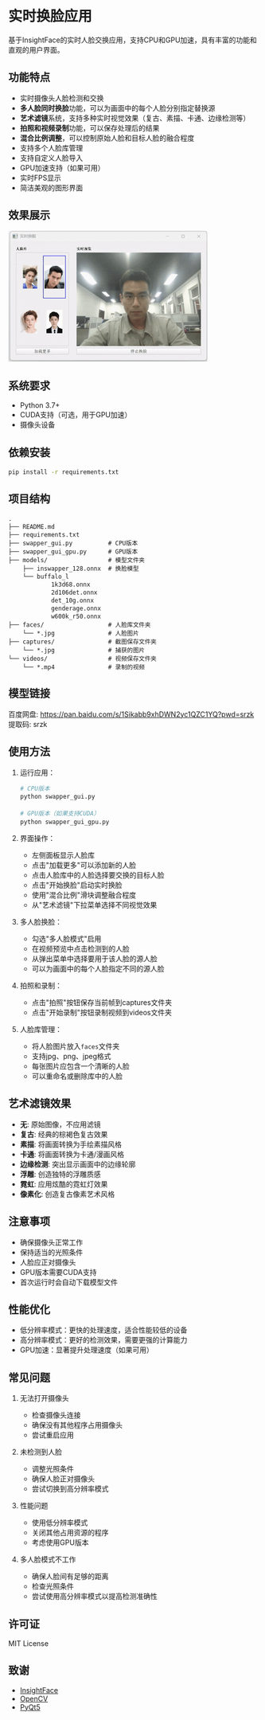 # 实时换脸应用

基于InsightFace的实时人脸交换应用，支持CPU和GPU加速，具有丰富的功能和直观的用户界面。

## 功能特点

- 实时摄像头人脸检测和交换
- **多人脸同时换脸**功能，可以为画面中的每个人脸分别指定替换源
- **艺术滤镜**系统，支持多种实时视觉效果（复古、素描、卡通、边缘检测等）
- **拍照和视频录制**功能，可以保存处理后的结果
- **混合比例调整**，可以控制原始人脸和目标人脸的融合程度
- 支持多个人脸库管理
- 支持自定义人脸导入
- GPU加速支持（如果可用）
- 实时FPS显示
- 简洁美观的图形界面

## 效果展示

![视频演示](display/displayGIF.gif)


## 系统要求

- Python 3.7+
- CUDA支持（可选，用于GPU加速）
- 摄像头设备

## 依赖安装

```bash
pip install -r requirements.txt
```

## 项目结构

```
.
├── README.md
├── requirements.txt
├── swapper_gui.py          # CPU版本
├── swapper_gui_gpu.py      # GPU版本
├── models/                 # 模型文件夹
    ├── inswapper_128.onnx  # 换脸模型
    └── buffalo_l
            1k3d68.onnx
            2d106det.onnx
            det_10g.onnx
            genderage.onnx
            w600k_r50.onnx
├── faces/                  # 人脸库文件夹
    └── *.jpg               # 人脸图片
├── captures/               # 截图保存文件夹
    └── *.jpg               # 捕获的图片
└── videos/                 # 视频保存文件夹
    └── *.mp4               # 录制的视频
```

## 模型链接

百度网盘: https://pan.baidu.com/s/1Sikabb9xhDWN2yc1QZC1YQ?pwd=srzk 提取码: srzk

## 使用方法

1. 运行应用：
   ```bash
   # CPU版本
   python swapper_gui.py
   
   # GPU版本（如果支持CUDA）
   python swapper_gui_gpu.py
   ```

2. 界面操作：
   - 左侧面板显示人脸库
   - 点击"加载更多"可以添加新的人脸
   - 点击人脸库中的人脸选择要交换的目标人脸
   - 点击"开始换脸"启动实时换脸
   - 使用"混合比例"滑块调整融合程度
   - 从"艺术滤镜"下拉菜单选择不同视觉效果

3. 多人脸换脸：
   - 勾选"多人脸模式"启用
   - 在视频预览中点击检测到的人脸
   - 从弹出菜单中选择要用于该人脸的源人脸
   - 可以为画面中的每个人脸指定不同的源人脸

4. 拍照和录制：
   - 点击"拍照"按钮保存当前帧到captures文件夹
   - 点击"开始录制"按钮录制视频到videos文件夹

5. 人脸库管理：
   - 将人脸图片放入`faces`文件夹
   - 支持jpg、png、jpeg格式
   - 每张图片应包含一个清晰的人脸
   - 可以重命名或删除库中的人脸

## 艺术滤镜效果

- **无**: 原始图像，不应用滤镜
- **复古**: 经典的棕褐色复古效果
- **素描**: 将画面转换为手绘素描风格
- **卡通**: 将画面转换为卡通/漫画风格
- **边缘检测**: 突出显示画面中的边缘轮廓
- **浮雕**: 创造独特的浮雕质感
- **霓虹**: 应用炫酷的霓虹灯效果
- **像素化**: 创造复古像素艺术风格

## 注意事项

- 确保摄像头正常工作
- 保持适当的光照条件
- 人脸应正对摄像头
- GPU版本需要CUDA支持
- 首次运行时会自动下载模型文件

## 性能优化

- 低分辨率模式：更快的处理速度，适合性能较低的设备
- 高分辨率模式：更好的检测效果，需要更强的计算能力
- GPU加速：显著提升处理速度（如果可用）

## 常见问题

1. 无法打开摄像头
   - 检查摄像头连接
   - 确保没有其他程序占用摄像头
   - 尝试重启应用

2. 未检测到人脸
   - 调整光照条件
   - 确保人脸正对摄像头
   - 尝试切换到高分辨率模式

3. 性能问题
   - 使用低分辨率模式
   - 关闭其他占用资源的程序
   - 考虑使用GPU版本

4. 多人脸模式不工作
   - 确保人脸间有足够的距离
   - 检查光照条件
   - 尝试使用高分辨率模式以提高检测准确性

## 许可证

MIT License

## 致谢

- [InsightFace](https://github.com/deepinsight/insightface)
- [OpenCV](https://opencv.org/)
- [PyQt5](https://www.riverbankcomputing.com/software/pyqt/)
